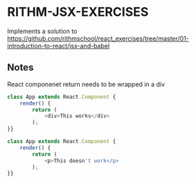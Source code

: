 # RITHM-JSX-EXERCISES
Implements a solution to https://github.com/rithmschool/react_exercises/tree/master/01-introduction-to-react/jsx-and-babel

## Notes
React componenet return needs to be wrapped in a div
```javascript
class App extends React.Component {
    render() {
        return (
            <div>This works</div>
        );
}}
```

```javascript
class App extends React.Component {
    render() {
        return (
            <p>This doesn't work</p>
        );
}}
```